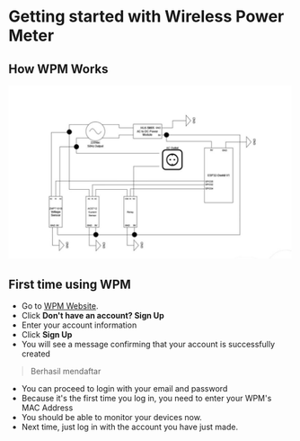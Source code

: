 # Getting started with Wireless Power Meter

## How WPM Works
![Schematic Image](/images/Schematic.jpg)

## First time using WPM
- Go to [WPM Website](https://wpmumn.herokuapp.com/).
- Click **Don't have an account? Sign Up**
- Enter your account information
- Click **Sign Up**
- You will see a message confirming that your account is successfully created
> Berhasil mendaftar
- You can proceed to login with your email and password
- Because it's the first time you log in, you need to enter your WPM's MAC Address
- You should be able to monitor your devices now.
- Next time, just log in with the account you have just made.
